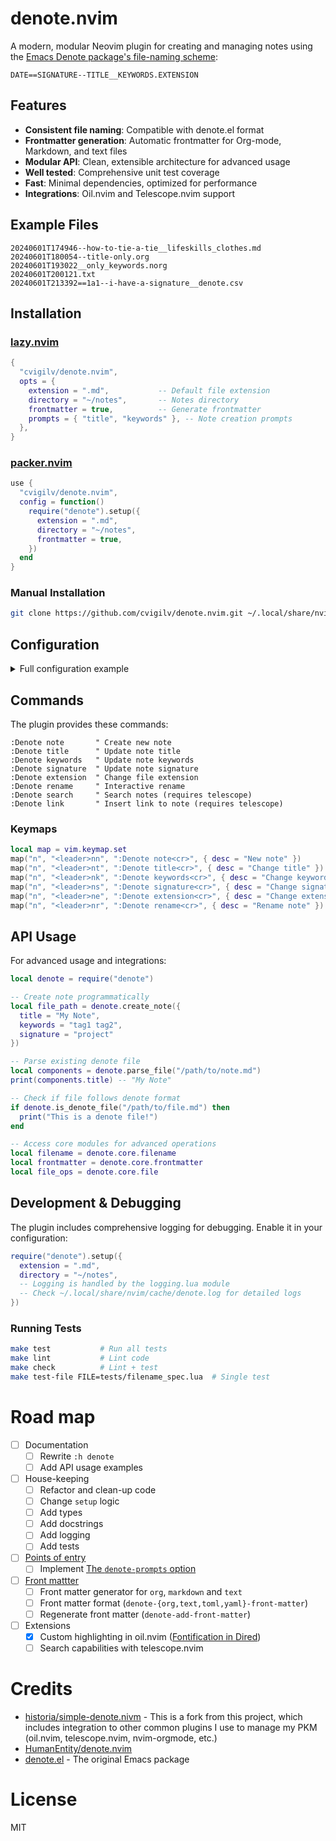 # denote.nvim

A modern, modular Neovim plugin for creating and managing notes using the [Emacs Denote package's file-naming scheme](https://protesilaos.com/emacs/denote#h:4e9c7512-84dc-4dfb-9fa9-e15d51178e5d):

`DATE==SIGNATURE--TITLE__KEYWORDS.EXTENSION`

## Features

- **Consistent file naming**: Compatible with denote.el format
- **Frontmatter generation**: Automatic frontmatter for Org-mode, Markdown, and text files
- **Modular API**: Clean, extensible architecture for advanced usage
- **Well tested**: Comprehensive unit test coverage
- **Fast**: Minimal dependencies, optimized for performance
- **Integrations**: Oil.nvim and Telescope.nvim support

## Example Files

```
20240601T174946--how-to-tie-a-tie__lifeskills_clothes.md
20240601T180054--title-only.org
20240601T193022__only_keywords.norg
20240601T200121.txt
20240601T213392==1a1--i-have-a-signature__denote.csv
```

## Installation

### [lazy.nvim](https://github.com/folke/lazy.nvim)

```lua
{
  "cvigilv/denote.nvim",
  opts = {
    extension = ".md",           -- Default file extension
    directory = "~/notes",       -- Notes directory
    frontmatter = true,          -- Generate frontmatter
    prompts = { "title", "keywords" }, -- Note creation prompts
  },
}
```

### [packer.nvim](https://github.com/wbthomason/packer.nvim)

```lua
use {
  "cvigilv/denote.nvim",
  config = function()
    require("denote").setup({
      extension = ".md",
      directory = "~/notes",
      frontmatter = true,
    })
  end
}
```

### Manual Installation

```bash
git clone https://github.com/cvigilv/denote.nvim.git ~/.local/share/nvim/site/pack/plugins/start/denote.nvim
```

## Configuration

<details>
<summary>Full configuration example</summary>

```lua
require("denote").setup({
  -- Default file extension (with dot)
  extension = ".md",
  
  -- Notes directory (will be expanded)  
  directory = "~/notes/",
  
  -- Prompts shown when creating notes
  prompts = { "title", "keywords", "signature" },
  
  -- Generate frontmatter based on file extension
  frontmatter = true,
  
  -- Integration settings
  integrations = {
    oil = false,
    telescope = {
      enabled = true,
      opts = {
        theme = "dropdown"
      }
    }
  }
})
```

</details>

## Commands

The plugin provides these commands:

```vim
:Denote note       " Create new note
:Denote title      " Update note title  
:Denote keywords   " Update note keywords
:Denote signature  " Update note signature
:Denote extension  " Change file extension
:Denote rename     " Interactive rename
:Denote search     " Search notes (requires telescope)
:Denote link       " Insert link to note (requires telescope)
```

### Keymaps

```lua
local map = vim.keymap.set
map("n", "<leader>nn", ":Denote note<cr>", { desc = "New note" })
map("n", "<leader>nt", ":Denote title<cr>", { desc = "Change title" })
map("n", "<leader>nk", ":Denote keywords<cr>", { desc = "Change keywords" })
map("n", "<leader>ns", ":Denote signature<cr>", { desc = "Change signature" })
map("n", "<leader>ne", ":Denote extension<cr>", { desc = "Change extension" })
map("n", "<leader>nr", ":Denote rename<cr>", { desc = "Rename note" })
```

## API Usage

For advanced usage and integrations:

```lua
local denote = require("denote")

-- Create note programmatically
local file_path = denote.create_note({
  title = "My Note",
  keywords = "tag1 tag2",
  signature = "project"
})

-- Parse existing denote file
local components = denote.parse_file("/path/to/note.md")
print(components.title) -- "My Note"

-- Check if file follows denote format
if denote.is_denote_file("/path/to/file.md") then
  print("This is a denote file!")
end

-- Access core modules for advanced operations
local filename = denote.core.filename
local frontmatter = denote.core.frontmatter
local file_ops = denote.core.file
```

## Development & Debugging

The plugin includes comprehensive logging for debugging. Enable it in your configuration:

```lua
require("denote").setup({
  extension = ".md",
  directory = "~/notes",
  -- Logging is handled by the logging.lua module
  -- Check ~/.local/share/nvim/cache/denote.log for detailed logs
})
```

### Running Tests

```bash
make test           # Run all tests
make lint           # Lint code  
make check          # Lint + test
make test-file FILE=tests/filename_spec.lua  # Single test
```

# Road map

- [ ] Documentation
    - [ ] Rewrite `:h denote`
    - [ ] Add API usage examples
- [ ] House-keeping
    - [ ] Refactor and clean-up code
    - [ ] Change `setup` logic
    - [ ] Add types
    - [ ] Add docstrings
    - [ ] Add logging
    - [ ] Add tests
- [ ] [Points of entry](https://protesilaos.com/emacs/denote#h:17896c8c-d97a-4faa-abf6-31df99746ca6)
    - [ ] Implement [The `denote-prompts` option](https://protesilaos.com/emacs/denote#h:f9204f1f-fcee-49b1-8081-16a08a338099)
- [ ] [Front mattter](https://protesilaos.com/emacs/denote#h:13218826-56a5-482a-9b91-5b6de4f14261)
    - [ ] Front matter generator for `org`, `markdown` and `text`
    - [ ] Front matter format (`denote-{org,text,toml,yaml}-front-matter`)
    - [ ] Regenerate front matter (`denote-add-front-matter`)
- [ ] Extensions
    - [X] Custom highlighting in oil.nvim ([Fontification in Dired](https://protesilaos.com/emacs/denote#h:337f9cf0-9f66-45af-b73f-f6370472fb51))
    - [ ] Search capabilities with telescope.nvim

# Credits

* [historia/simple-denote.nivm](https://codeberg.org/historia/simple-denote.nvim) - This is a
  fork from this project, which includes integration to other common plugins I use to manage my
  PKM (oil.nvim, telescope.nvim, nvim-orgmode, etc.)
* [HumanEntity/denote.nvim](https://github.com/HumanEntity/denote.nvim)
* [denote.el](https://protesilaos.com/emacs/denote) - The original Emacs package

# License

MIT
